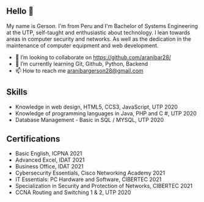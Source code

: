 ## Hello 👋

My name is Gerson. I'm from Peru and I'm Bachelor of Systems Engineering at the UTP, self-taught and enthusiastic about technology. I lean towards areas in computer security and networks. As well as the dedication in the maintenance of computer equipment and web development.

- 👯 I’m looking to collaborate on https://github.com/aranibar28/
- 🌱 I’m currently learning Git, Github, Python, Backend
- 📫 How to reach me aranibargerson28@gmail.com

## Skills
- Knowledge in web design, HTML5, CCS3, JavaScript, UTP 2020
- Knowledge of programming languages in Java, PHP and C #, UTP 2020
- Database Management - Basic in SQL / MYSQL, UTP 2020

## Certifications
- Basic English, ICPNA 2021
- Advanced Excel, IDAT 2021
- Business Office, IDAT 2021
- Cybersecurity Essentials, Cisco Networking Academy 2021
- IT Essentials: PC Hardware and Software, CIBERTEC 2021
- Specialization in Security and Protection of Networks, CIBERTEC 2021
- CCNA Routing and Switching 1 & 2, UTP 2020